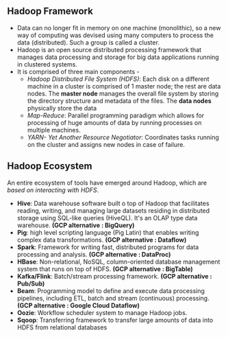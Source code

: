 ## Hadoop Framework
 - Data can no longer fit in memory on one machine (monolithic), so a new way of computing was devised using many computers to process the data (distributed). Such a group is called a cluster.
 - Hadoop is an open source distributed processing framework that manages data processing and storage for big data applications running in clustered systems.
 - It is comprised of three main components - 
	 - *Hadoop Distributed File System (HDFS)*: Each disk on a different machine in a cluster is comprised of 1 master node; the rest are data nodes. The **master node** manages the overall file system by storing the directory structure and metadata of the files. The **data nodes** physically store the data
	 - *Map-Reduce*: Parallel programming paradigm which allows for processing of huge amounts of data by running processes on multiple machines.
	 - *YARN- Yet Another Resource Negotiator*: Coordinates tasks running on the cluster and assigns new nodes in case of failure.

## Hadoop Ecosystem
An entire ecosystem of tools have emerged around Hadoop, which are *based on interacting with HDFS*. 
- **Hive**: Data warehouse software built o top of Hadoop that facilitates reading, writing, and managing large datasets residing in distributed storage using SQL-like queries (HiveQL). It's an OLAP type data warehouse. **(GCP alternative : BigQuery)**
- **Pig**: high level scripting language (Pig Latin) that enables writing complex data transformations. **(GCP alternative : Dataflow)**
- **Spark**: Framework for writing fast, distributed programs for data processing and analysis. **(GCP alternative : DataProc)**
- **HBase**: Non-relational, NoSQL, column-oriented database management system that runs on top of HDFS. **(GCP alternative : BigTable)**
- **Kafka/Flink**: Batch/stream processing framework. **(GCP alternative : Pub/Sub)**
- **Beam**: Programming model to define and execute data processing pipelines, including ETL, batch and stream (continuous) processing. **(GCP alternative : Google Cloud Dataflow)**
- **Oozie**: Workflow scheduler system to manage Hadoop jobs.
- **Sqoop**: Transferring framework to transfer large amounts of data into HDFS from relational databases
